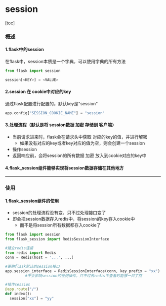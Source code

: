 # session

[toc]

### 概述

#### 1.flask中的session
在flask中，session本质是一个字典，可以使用字典的所有方法

```python
from flask import session

session[<KEY>] = <VALUE>
```
#### 2.session 在 cookie中对应的key
通过flask配置进行配置的，默认key是"session"
```python
app.config["SESSION_COOKIE_NAME"] = "session"
```

#### 3.处理流程（默认是将 session数据 加密 存储到 客户端）
* 当前请求进来时，flask会在请求头中获取 对应的key的值，并进行解密
  * 如果没有对应的key或者key对应的值为空，则会创建一个session
* 操作session
* 返回响应前，会将session的所有数据 加密 放入到cookie对应的key中


#### 4.flask_session组件能够实现将session数据存储在其他地方

***

### 使用

#### 1.flask_session组件的使用
* session的处理流程没有变，只不过处理接口变了
* 即会把session数据存入redis中，将session的key存入cookie中
  * 而不是将session所有数据都存入cookie了

```python
from flask import session
from flask_session import RedisSessionInterface

#建立redis连接
from redis import Redis
conn = Redis(host = '...', ...)

#更换flask默认的session接口
app.session_interface = RedisSessionInterface(conn, key_prefix = "xx")    #key_prefix设置后，在redis中存储的key会加个前缀
         #不会影响session的任何操作，只不过去redis中查看时能够一目了然

#操作session
@app.route("/")
def index():
  session["xx"] = "yy"
```
